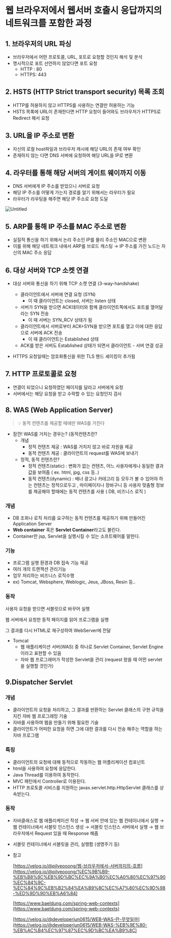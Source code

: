 # 웹 브라우저에서 웹서버 호출시 응답까지의 네트워크를 포함한 과정

## 1. 브라우저의 URL 파싱

- 브라우저에서 어떤 프로토콜, URL, 포트로 요청할 것인지 해석 및 분석
- 명시적으로 포트 선언하지 않았다면 포트 요청
    - HTTP : 80
    - HTTPS: 443

## 2. HSTS (HTTP Strict transport security) 목록 조회

- HTTP를 허용하지 않고 HTTPS를 사용하는 연결만 허용하는 기능
- HSTS 목록에 URL이 존재한다면 HTTP 요청이 들어와도 브라우저가 HTTPS로 Redirect 해서 요청

## 3. URL을 IP 주소로 변환

- 자신의 로컬 host파일과 브라우저 캐시에 해당 URL의 존재 여부 확인
- 존재하지 않는 다면 DNS 서버에 요청하여 해당 URL을 IP로 변환

## 4. 라우터를 통해 해당 서버의 게이트 웨이까지 이동

- DNS 서버에게 IP 주소를 받았으니 서버로 요청
- 해당 IP 주소를 어떻게 가는지 경로를 알기 위해서는 라우터가 필요
- 라우터가 라우팅을 해주면 해당 IP 주소로 요청 도달

![Untitled](https://s3-us-west-2.amazonaws.com/secure.notion-static.com/26706690-302f-4784-bf1f-f82394036b60/Untitled.png)

## 5. ARP를 통해 IP 주소를 MAC 주소로 변환

- 실질적 통신을 하기 위해서 논리 주소인 IP를 물리 주소인 MAC으로 변환
- 이를 위해 해당 네트워크 내에서 ARP를 브로드 캐스팅 → IP 주소를 가진  노드는 자신의 MAC 주소 응답

## 6. 대상 서버와 TCP 소켓 연결

- 대상 서버와 통신을 하기 위해 TCP 소켓 연결 (3-way-handshake)

  

    - 클라이언트에서 서버에 연결 요청 (SYN)
        - 이 때 클라이언트는 closed, 서버는 listen 상태
    - 서버가 SYN을 받으면 ACK데이터와 함께 클라이언트쪽에서도 포트를 열어달라는 SYN 전송
        - 이 때 서버는 SYN_RCV 상태가 됨
    - 클라이언트에서 서버로부터 ACK+SYN을 받으면 포트를 열고 이에 대한 응답으로 서버에 ACK 전송
        - 이 때 클라이언트는 Established 상태
    - ACK를 받은 서버도 Established 상태가 되면서 클라이언트 - 서버 연결 성공
- HTTPS 요청일때는 암호화통신을 위한 TLS 핸드 셰이킹이 추가됨

  


## 7. HTTP 프로토콜로 요청

- 연결이 되었으니 요청하였던 페이지를 달라고 서버에게 요청
- 서버에서는 해당 요청을 받고 수락할 수 있는 요청인지 검사

## 8. WAS (Web Application Server)


> 💡 동적 컨텐츠를 제공할 때에만 WAS를 거친다



- 잠깐! WAS를 거치는 경우는? (동적컨텐츠란?
    - 개념
        - 정적 컨텐츠 제공 : WAS를 거치지 않고 바로 자원을 제공
        - 동적 컨텐츠 제공 : 클라이언트의 request를 WAS에 보내기
    - 정적, 동적 컨텐츠란?
        - 정적 컨텐츠(static) : 변화가 없는 컨텐츠, 어느 사용자에게나 동일한 결과값을 보여줌 ( ex. html, jpg, css 등..)
        - 동적 컨텐츠(dynamic) : 배너 광고나 카테고리 등 모두가 볼 수 있어야 하는 컨텐츠는 정적으로두고 , 마이페이지나 장바구니 등 사용자 맞춤형 정보를 제공해야 할때에는 동적 컨텐츠를 사용 ( DB, 비즈니스 로직 )


### 개념

- DB 조회나 로직 처리를 요구하는 동적 컨텐츠를 제공하기 위해 만들어진 Application Server
- **Web container** 혹은 **Servlet Container**라고도 불린다.
- Container란 jsp, Servlet을 실행시킬 수 있는 소프트웨어를 말한다.

### 기능

- 프로그램 실행 환경과 DB 접속 기능 제공
- 여러 개의 트랜잭션 관리기능
- 업무 처리하는 비즈니스 로직수행
- ex) Tomcat, Websphere, Weblogic, Jeus, JBoss, Resin 등..

### 동작

사용자 요청을 받으면 서블릿으로 바꾸어 실행

웹 서버에서 요청한 동적 페이지를 읽어 프로그램을 실행

그 결과를 다시 HTML로 재구성하여 WebServer에 전달



- Tomcat
    - 웹 애플리케이션 서버(WAS) 중 하나로 Servlet Container, Servlet Engine이라고 표현할 수 있음
    - 자바 웹 프로그래머가 작성한 Servlet을 관리 (request 왔을 때 어떤 servlet을 실행할 것인가)

## 9.Dispatcher Servlet

### 개념

- 클라이언트의 요청을 처리하고, 그 결과를 반환하는 Servlet 클래스의 구현 규칙을 지킨 자바 웹 프로그래밍 기술
- 자바를 사용하여 웹을 만들기 위해 필요한 기술
- 클라이언트가 어떠한 요청을 하면 그에 대한 결과를 다시 전송 해주는 역할을 하는 자바 프로그램

### 특징

- 클라이언트의 요청에 대해 동적으로 작동하는 웹 어플리케이션 컴포넌트
- html을 사용하여 요청에 응답한다.
- Java Thread를 이용하여 동작한다.
- MVC 패턴에서 Controller로 이용된다.
- HTTP 프로토콜 서비스를 지원하는 javax.servlet.http.HttpServlet 클래스를 상속받는다.

### 동작

- 자바클래스로 웹 애플리케이션 작성 → 웹 서버 안에 있는 웹 컨테이너에서 실행 → 웹 컨테이너에서 서블릿 인스턴스 생성 → 서블릿 인스턴스 서버에서 실행 → 웹 브라우저에서 Request 있을 때 Response 해줌
- 서블릿 컨테이너에서 서블릿을 관리, 실행함 (생명주기 등)





- 참고

  [https://velog.io/@pilyeooong/웹-브라우저에서-서버까지의-흐름](https://velog.io/@pilyeooong/%EC%9B%B9-%EB%B8%8C%EB%9D%BC%EC%9A%B0%EC%A0%80%EC%97%90%EC%84%9C-%EC%84%9C%EB%B2%84%EA%B9%8C%EC%A7%80%EC%9D%98-%ED%9D%90%EB%A6%84)

  [https://www.baeldung.com/spring-web-contexts](https://www.baeldung.com/spring-web-contexts)

  [https://velog.io/@developerjun0615/WEB-WAS-란-무엇일까](https://velog.io/@developerjun0615/WEB-WAS-%EB%9E%80-%EB%AC%B4%EC%97%87%EC%9D%BC%EA%B9%8C)